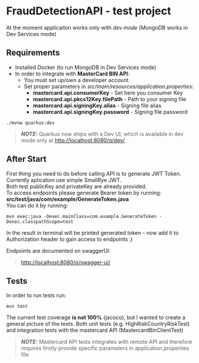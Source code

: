 # FraudDetectionAPI - test project

At the moment applicaiton works only with *dev mode* (MongoDB works in Dev Services mode)

## Requirements

- Installed Docker (to run MongoDB in Dev Services mode)
- In order to integrate with **MasterCard BIN API**:
  - You must set up/own a developer account
  - Set proper parameters in _src/main/resources/application.properties_:
    - **mastercard.api.consumerKey** - Set here you consumer Key 
    - **mastercard.api.pkcs12Key.filePath** - Path to your signing file
    - **mastercard.api.signingKey.alias** - Signing file alias 
    - **mastercard.api.signingKey.password** - Signing file password

```shell script
./mvnw quarkus:dev
```
> **_NOTE:_**  Quarkus now ships with a Dev UI, which is available in dev mode only at <http://localhost:8080/q/dev/>.

## After Start

First thing you need to do before calling API is to generate JWT Token.
Currently aplication use simple SmallRye JWT.<br>
Both test publicKey and privateKey are already provided.<br>
To access endpoints please generate Bearer token by running:<br>
**src/test/java/com/example/GenerateToken.java**<br>
You can do it by running:<br>

```shell script
mvn exec:java -Dexec.mainClass=com.example.GenerateToken -Dexec.classpathScope=test
```

In the result in terminal will be printed generated token - now add it to Authorization header to gain access to endpoints :)

Endpoints are documented on swaggerUI:

> <http://localhost:8080/q/swagger-ui/>


## Tests

In order to run tests run:
```shell script
mvn test
```
The current test coverage **is not 100%** (jacoco), but I wanted to create a general picture of the tests. Both unit tests (e.g. HighRiskCountryRiskTest) and integration tests with the mastercard API (MastercardBinClientTest)

> **_NOTE:_**  Mastercard API tests integrates with remote API and therefore requires firstly provide specific parameters in application.properties file
